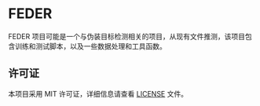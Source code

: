 # FEDER

FEDER 项目可能是一个与伪装目标检测相关的项目，从现有文件推测，该项目包含训练和测试脚本，以及一些数据处理和工具函数。

## 许可证
本项目采用 MIT 许可证，详细信息请查看 [LICENSE](feder/LICENSE) 文件。